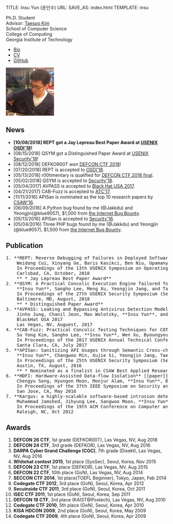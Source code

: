 TITLE: Insu Yun (윤인수)
URL:
SAVE_AS: index.html
TEMPLATE: insu

<div class="row">
  <div class="col-sm-8">
    <p>
      Ph.D. Student</br>
      Advisor: <a href="http://taesoo.gtisc.gatech.edu">Taesoo Kim</a></br>
      School of Computer Science</br>
      College of Computing</br>
      Georgia Institute of Technology</br>
    </p>
    <ul>
        <li> <a href="https://raw.githubusercontent.com/jakkdu/cv/master/bio.txt">Bio</a> </li>
        <li> <a href="https://docs.google.com/viewer?url=https://github.com/jakkdu/cv/raw/master/cv.pdf" >CV</a> </li>
        <li> <a href="https://github.com/jakkdu">GitHub</a></li>
    </ul>
  </div>
  <div class="col-sm-4">
    <img src=" assets/images/insu.jpg" />
  </div>
</div>

News
----
- **[10/08/2018] REPT got a Jay Lepreau Best Paper Award at [USENIX OSDI'18](https://www.usenix.org/conference/osdi18/presentation/weidong)!**
- [08/15/2018] QSYM got a Distinguished Paper Award at [USENIX Security'18](https://www.usenix.org/conference/usenixsecurity18/presentation/yun)!
- [08/12/2018] DEFKOR00T won [DEFCON CTF 2018](https://twitter.com/oooverflow/status/1028814424352550912)!
- [07/20/2018] REPT is accepted to [OSDI'18](https://www.usenix.org/conference/osdi18).
- [05/13/2018] r00timentary is qualified for [DEFCON CTF 2018 final](https://twitter.com/oooverflow/status/995816622441955328).
- [05/02/2018] QSYM is accepted to [Security'18](https://www.usenix.org/conference/usenixsecurity18).
- [05/04/2017] AVPASS is accepted to [Black Hat USA 2017](https://www.blackhat.com/us-17/).
- [04/21/2017] CAB-Fuzz is accepted to [ATC'17](https://www.usenix.org/conference/atc17).
- [11/11/2016] APISan is nominated as the top 10 research papers by [CSAW'16](https://csaw.engineering.nyu.edu/research).
- [06/09/2016] A Python bug found by me (@Jakkdu) and Yeongjin(@blue9057), $1,000 from [the Internet Bug Bounty](https://hackerone.com/ibb-python).
- [05/13/2016] APISan is accepted to [Security'16](https://www.usenix.org/conference/usenixsecurity16).
- [05/04/2016] Three PHP bugs found by me (@Jakkdu) and Yeongjin (@blue9057), $1,500 from [the Internet Bug Bounty](https://hackerone.com/ibb-php).

Publication
-----------
<pre>
1. **REPT: Reverse Debugging of Failures in Deployed Software** [[paper]](pubs/2018/cui:rept.pdf) [[slides]](pubs/2018/cui:rept-slides.pdf)
    Weidong Cui, Xinyang Ge, Baris Kasikci, Ben Niu, Upamanyu Sharma, Ruoyu Wang, and **Insu Yun** (alphabetical)
    In Proceedings of the 13th USENIX Symposium on Operating Systems Design and Implementation (OSDI 2018)
    Carlsbad, CA, October, 2018
    ** * Jay Lepreau Best Paper Award**
2. **QSYM: A Practical Concolic Execution Engine Tailored for Hybrid Fuzzing** [[paper]](pubs/2018/yun:qsym.pdf) [[slides]](pubs/2018/yun:qsym-slides.pdf) [[code]](https://github.com/sslab-gatech/qsym)
    **Insu Yun**, Sangho Lee, Meng Xu, Yeongjin Jang, and Taesoo Kim
    In Proceedings of the 27th USENIX Security Symposium (Security 2018)
    Baltimore, MD, August, 2018
    ** * Distinguished Paper Award**
3. **AVPASS: Leaking and Bypassing Antivirus Detection Model Automatically** [[slides]](pubs/2017/jung:avpass-slides.pdf) [[code]](https://github.com/sslab-gatech/avpass)
    Jinho Jung, Chanil Jeon, Max Wolotsky, **Insu Yun**, and Taesoo Kim
    BlackHat USA 2017 
    Las Vegas, NV, Auguest, 2017
4. **CAB-Fuzz: Practical Concolic Testing Techniques for COTS Operating Systems**
    Su Yong Kim, Sangho Lee, **Insu Yun**, Wen Xu, Byoungyoung Lee, Youngtae Yun, and Taesoo Kim [[paper]](pubs/2017/kim:cab-fuzz.pdf) [[slides]](pubs/2017/kim:cab-fuzz-slides.pdf)
    In Proceedings of the 2017 USENIX Annual Technical Conference (ATC 2017)
    Santa Clara, CA, July 2017 
5. **APISan: Sanitizing API Usages through Semantic Cross-checking** [[paper]](pubs/2016/yun:apisan.pdf) [[slides]](pubs/2016/yun:apisan-slides.pdf) [[code]](https://github.com/sslab-gatech/apisan)
    **Insu Yun**, Changwoo Min, Xujie Si, Yeongjin Jang, Taesoo Kim, and Mayur Naik
    In Proceedings of the 25th USENIX Security Symposium (Security 2016) 
    Austin, TX, August, 2016 
    ** * Nominated as a finalist in CSAW Best Applied Research Paper Award 2016 **
6. **HDFI: Hardware-Assisted Data-flow Isolation** [[paper]](pubs/2016/song:hdfi.pdf) [[slides]](pubs/2016/song:hdfi-slides.pdf) [[code]](https://github.com/sslab-gatech/hdfi)
    Chengyu Song, Hyungon Moon, Monjur Alam, **Insu Yun**, Byoungyoung Lee, Taesoo Kim, Wenke Lee, and Yunheung Paek
    In Proceedings of the 37th IEEE Symposium on Security and Privacy (Oakland 2016)
    San Jose, CA, May 2016 
7. **Kargus: a highly-scalable software-based intrusion detection system** [[paper]](pubs/2012/jamshed:kargus.pdf)
    Muhammad Jamshed, Jihyung Lee, Sangwoo Moon, **Insu Yun**, Deokjin Kim, Sungryoul Lee, Yung Yi, and KyoungSoo Park
    In Proceedings of the 19th ACM Conference on Computer and Communications Security (CCS 2012)
    Raleigh, NC, Oct 2012
</pre>

Awards
------
1. **DEFCON 26 CTF**, 1st grade (DEFKOR00T), Las Vegas, NV, Aug 2018
2. **DEFCON 24 CTF**, 3rd grade (DEFKOR), Las Vegas, NV, Aug 2016
3. **DARPA Cyber Grand Challenge (CGC)**, 7th grade (Disekt), Las Vegas, NV, Aug 2016
4. **Whitehat contest 2015**, 1st place (SysSec), Seoul, Korea, Nov 2015
5. **DEFCON 23 CTF**, 1st place (DEFKOR), Las Vegas, NV, Aug 2015
6. **DEFCON 22 CTF**, 10th place (GoN), Las Vegas, NV, Aug 2014
7. **SECCON CTF 2014**, 1st place(TOEFL Beginner), Tokyo, Japan, Feb 2014
8. **Codegate CTF 2012**, 3rd place (GoN), Seoul, Korea, Apr 2012
9. **Secuinside CTF 2011**, 3rd place (GoN), Seoul, Korea, Oct 2011
10. **ISEC CTF 2011**, 1st place (GoN), Seoul, Korea, Sep 2011
11. **DEFCON 18 CTF**, 3rd place (KAIST@Postech), Las Vegas, NV, Aug 2010
12. **Codegate CTF 2010**, 5th place (GoN), Seoul, Korea, Apr 2010
13. **KISA HDCON 2009**, 2nd place (GoN), Seoul, Korea, May 2009
14. **Codegate CTF 2009**, 4th place (GoN), Seoul, Korea, Apr 2009
